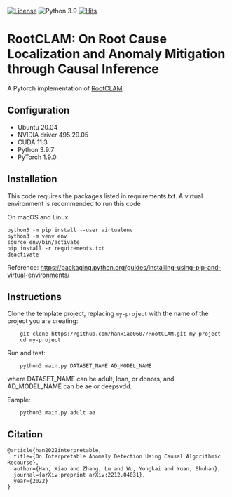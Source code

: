 [![License](https://img.shields.io/badge/License-MIT-red.svg)](https://github.com/hanxiao0607/RootCLAM/blob/main/LICENSE)
![Python 3.9](https://img.shields.io/badge/python-3.9-blue.svg)
[![Hits](https://hits.seeyoufarm.com/api/count/incr/badge.svg?url=https%3A%2F%2Fgithub.com%2Fhanxiao0607%2FRootCLAM%2Ftree%2Fmain&count_bg=%2379C83D&title_bg=%23555555&icon=&icon_color=%23E7E7E7&title=hits&edge_flat=false)](https://hits.seeyoufarm.com)
# RootCLAM: On Root Cause Localization and Anomaly Mitigation through Causal Inference
A Pytorch implementation of [RootCLAM]().

## Configuration
- Ubuntu 20.04
- NVIDIA driver 495.29.05 
- CUDA 11.3
- Python 3.9.7
- PyTorch 1.9.0

## Installation
This code requires the packages listed in requirements.txt.
A virtual environment is recommended to run this code

On macOS and Linux:  
```
python3 -m pip install --user virtualenv
python3 -m venv env
source env/bin/activate
pip install -r requirements.txt
deactivate
```
Reference: https://packaging.python.org/guides/installing-using-pip-and-virtual-environments/

## Instructions
Clone the template project, replacing ``my-project`` with the name of the project you are creating:

        git clone https://github.com/hanxiao0607/RootCLAM.git my-project
        cd my-project

Run and test:

        python3 main.py DATASET_NAME AD_MODEL_NAME

where DATASET_NAME can be adult, loan, or donors, and AD_MODEL_NAME can be ae or deepsvdd.

Eample:

        python3 main.py adult ae

## Citation
```
@article{han2022interpretable,
  title={On Interpretable Anomaly Detection Using Causal Algorithmic Recourse},
  author={Han, Xiao and Zhang, Lu and Wu, Yongkai and Yuan, Shuhan},
  journal={arXiv preprint arXiv:2212.04031},
  year={2022}
}
```
